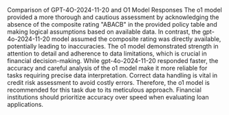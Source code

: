 Comparison of GPT-4O-2024-11-20 and O1 Model Responses
The o1 model provided a more thorough and cautious assessment by acknowledging the absence of the composite rating "ABACB" in the provided policy table and making logical assumptions based on available data. In contrast, the gpt-4o-2024-11-20 model assumed the composite rating was directly available, potentially leading to inaccuracies. The o1 model demonstrated strength in attention to detail and adherence to data limitations, which is crucial in financial decision-making. While gpt-4o-2024-11-20 responded faster, the accuracy and careful analysis of the o1 model make it more reliable for tasks requiring precise data interpretation. Correct data handling is vital in credit risk assessment to avoid costly errors. Therefore, the o1 model is recommended for this task due to its meticulous approach. Financial institutions should prioritize accuracy over speed when evaluating loan applications.